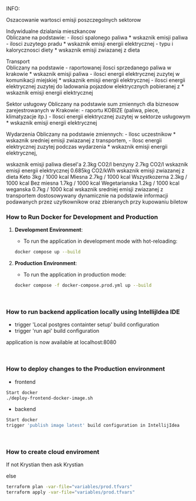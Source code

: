 INFO:

Oszacowanie wartosci emisji poszczegolnych sektorow

Indywidualne dzialania mieszkancow	
Obliczane na podstawie:
    - ilosci spalonego paliwa * wskaznik emisji paliwa
    - ilosci zuzytego pradu * wskaznik emisji energii elektrycznej
    - typu i kalorycznosci diety * wskaznik emisji zwiazanej z dieta


Transport	
Obliczany na podstawie 
    - raportowanej ilosci sprzedanego paliwa w krakowie * wskaznik emisji paliwa
    - ilosci energii elektrycznej zuzytej w komunikacji miejskiej * wskaznik emisji energii elektrycznej
    - ilosci energii elektrycznej zuzytej do ladowania pojazdow elektrycznych pobieranej z * wskaznik emisji energii elektrycznej

Sektor usługowy	
Obliczany na podstawie sum zmiennych dla biznesow zarejestrowanych w Krakowie:
    - raportu KOBIZE (paliwa, piece, klimatyzacje itp.)
    - Ilosci energii elektrycznej zuzytej w sektorze usługowym * wskaznik emisji energii elektrycznej

Wydarzenia
Obliczany na podstawie zmiennych: 
    - Ilosc uczestnikow * wskaznik sredniej emisji zwiazanej z transportem,
    - Ilosc energii elektrycznej zuzytej podczas wydarzenia * wskaznik emisji energii elektrycznej,


wskaznik emisji paliwa
    diesel'a 2.3kg CO2/l
    benzyny 2.7kg CO2/l
wskaznik emisji energii elektrycznej 0.685kg CO2/kWh
wskaznik emisji zwiazanej z dieta 
    Keto			3kg / 1000 kcal
    Miesna			2.7kg / 1000 kcal
    Wszystkozerna	2.3kg / 1000 kcal
    Bez miesna		1.7kg / 1000 kcal
    Wegetarianska	1.2kg / 1000 kcal
    weganska		0.7kg / 1000 kcal
wskaznik sredniej emisji zwiazanej z transportem 
    dostosowywany dynamicznie na podstawie informacji podawanych przez uzytkownikow oraz zbieranych przy kupowaniu biletow



### How to Run Docker for Development and Production

1. **Development Environment**:

   - To run the application in development mode with hot-reloading:

   ```bash
   docker compose up --build
   ```

2. **Production Environment**:

   - To run the application in production mode:

   ```bash
   docker compose -f docker-compose.prod.yml up --build
   ```

</br>

### How to run backend application locally using IntellijIdea IDE
   - trigger 'Local postgres containter setup' build configuration
   - trigger 'run api' build configuration
   
   application is now available at localhost:8080

</br>

### How to deploy changes to the Production environment
   - frontend

   ```bash
   Start docker
   ./deploy-frontend-docker-image.sh
   ```

   - backend
   ```bash
   Start docker
   trigger 'publish image latest' build configuration in IntellijIdea
   ```
   

</br>

### How to create cloud enviroment
   If not Krystian then ask Krystian

   else 
   ```bash
   terraform plan -var-file="variables/prod.tfvars"  
   terraform apply -var-file="variables/prod.tfvars"  
   ```

